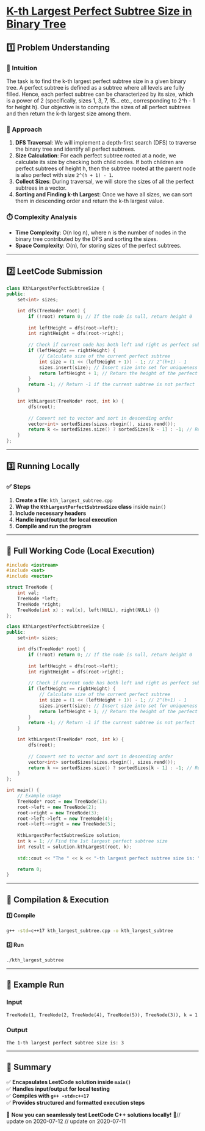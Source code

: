 # **[K-th Largest Perfect Subtree Size in Binary Tree](https://leetcode.com/problems/k-th-largest-perfect-subtree-size-in-binary-tree/description/)**  

## **1️⃣ Problem Understanding**  
### **📌 Intuition**  
The task is to find the k-th largest perfect subtree size in a given binary tree. A perfect subtree is defined as a subtree where all levels are fully filled. Hence, each perfect subtree can be characterized by its size, which is a power of 2 (specifically, sizes 1, 3, 7, 15... etc., corresponding to 2^h - 1 for height h). Our objective is to compute the sizes of all perfect subtrees and then return the k-th largest size among them.

### **🚀 Approach**  
1. **DFS Traversal**: We will implement a depth-first search (DFS) to traverse the binary tree and identify all perfect subtrees.
2. **Size Calculation**: For each perfect subtree rooted at a node, we calculate its size by checking both child nodes. If both children are perfect subtrees of height h, then the subtree rooted at the parent node is also perfect with size `2^(h + 1) - 1`.
3. **Collect Sizes**: During traversal, we will store the sizes of all the perfect subtrees in a vector.
4. **Sorting and Finding k-th Largest**: Once we have all sizes, we can sort them in descending order and return the k-th largest value.

### **⏱️ Complexity Analysis**  
- **Time Complexity**: O(n log n), where n is the number of nodes in the binary tree contributed by the DFS and sorting the sizes.
- **Space Complexity**: O(n), for storing sizes of the perfect subtrees.

---  

## **2️⃣ LeetCode Submission**  
```cpp
class KthLargestPerfectSubtreeSize {
public:
    set<int> sizes;

    int dfs(TreeNode* root) {
        if (!root) return 0; // If the node is null, return height 0
        
        int leftHeight = dfs(root->left);
        int rightHeight = dfs(root->right);
        
        // Check if current node has both left and right as perfect subtrees
        if (leftHeight == rightHeight) {
            // Calculate size of the current perfect subtree
            int size = (1 << (leftHeight + 1)) - 1; // 2^(h+1) - 1
            sizes.insert(size); // Insert size into set for uniqueness
            return leftHeight + 1; // Return the height of the perfect subtree
        }
        return -1; // Return -1 if the current subtree is not perfect
    }

    int kthLargest(TreeNode* root, int k) {
        dfs(root);
        
        // Convert set to vector and sort in descending order
        vector<int> sortedSizes(sizes.rbegin(), sizes.rend());
        return k <= sortedSizes.size() ? sortedSizes[k - 1] : -1; // Return the k-th largest
    }
};
```  

---  

## **3️⃣ Running Locally**  
### **✅ Steps**  
1. **Create a file**: `kth_largest_subtree.cpp`  
2. **Wrap the `KthLargestPerfectSubtreeSize` class** inside `main()`  
3. **Include necessary headers**  
4. **Handle input/output for local execution**  
5. **Compile and run the program**  

---  

## **📝 Full Working Code (Local Execution)**  
```cpp
#include <iostream>
#include <set>
#include <vector>

struct TreeNode {
    int val;
    TreeNode *left;
    TreeNode *right;
    TreeNode(int x) : val(x), left(NULL), right(NULL) {}
};

class KthLargestPerfectSubtreeSize {
public:
    set<int> sizes;

    int dfs(TreeNode* root) {
        if (!root) return 0; // If the node is null, return height 0
        
        int leftHeight = dfs(root->left);
        int rightHeight = dfs(root->right);
        
        // Check if current node has both left and right as perfect subtrees
        if (leftHeight == rightHeight) {
            // Calculate size of the current perfect subtree
            int size = (1 << (leftHeight + 1)) - 1; // 2^(h+1) - 1
            sizes.insert(size); // Insert size into set for uniqueness
            return leftHeight + 1; // Return the height of the perfect subtree
        }
        return -1; // Return -1 if the current subtree is not perfect
    }

    int kthLargest(TreeNode* root, int k) {
        dfs(root);
        
        // Convert set to vector and sort in descending order
        vector<int> sortedSizes(sizes.rbegin(), sizes.rend());
        return k <= sortedSizes.size() ? sortedSizes[k - 1] : -1; // Return the k-th largest
    }
};

int main() {
    // Example usage
    TreeNode* root = new TreeNode(1);
    root->left = new TreeNode(2);
    root->right = new TreeNode(3);
    root->left->left = new TreeNode(4);
    root->left->right = new TreeNode(5);
    
    KthLargestPerfectSubtreeSize solution;
    int k = 1; // Find the 1st largest perfect subtree size
    int result = solution.kthLargest(root, k);
    
    std::cout << "The " << k << "-th largest perfect subtree size is: " << result << std::endl;

    return 0;
}
```  

---  

## **🔧 Compilation & Execution**  
#### **1️⃣ Compile**  
```bash
g++ -std=c++17 kth_largest_subtree.cpp -o kth_largest_subtree
```  

#### **2️⃣ Run**  
```bash
./kth_largest_subtree
```  

---  

## **🎯 Example Run**  
### **Input**  
```
TreeNode(1, TreeNode(2, TreeNode(4), TreeNode(5)), TreeNode(3)), k = 1
```  
### **Output**  
```
The 1-th largest perfect subtree size is: 3
```  

---  

## **📌 Summary**  
✅ **Encapsulates LeetCode solution inside `main()`**  
✅ **Handles input/output for local testing**  
✅ **Compiles with `g++ -std=c++17`**  
✅ **Provides structured and formatted execution steps**  

🚀 **Now you can seamlessly test LeetCode C++ solutions locally!** 🚀// update on 2020-07-12
// update on 2020-07-11
